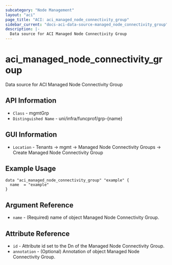 ```yaml
---
subcategory: "Node Management"
layout: "aci"
page_title: "ACI: aci_managed_node_connectivity_group"
sidebar_current: "docs-aci-data-source-managed_node_connectivity_group"
description: |-
  Data source for ACI Managed Node Connectivity Group
---
```


# aci_managed_node_connectivity_group #

Data source for ACI Managed Node Connectivity Group

## API Information ##
* `Class` - mgmtGrp
* `Distinguished Name` - uni/infra/funcprof/grp-{name}

## GUI Information ##
* `Location` - Tenants -> mgmt -> Managed Node Connectivity Groups -> Create Managed Node Connectivity Group

## Example Usage ##

```hcl
data "aci_managed_node_connectivity_group" "example" {
  name  = "example"
}
```

## Argument Reference ##
* `name` - (Required) name of object Managed Node Connectivity Group.

## Attribute Reference ##
* `id` - Attribute id set to the Dn of the Managed Node Connectivity Group.
* `annotation` - (Optional) Annotation of object Managed Node Connectivity Group.

